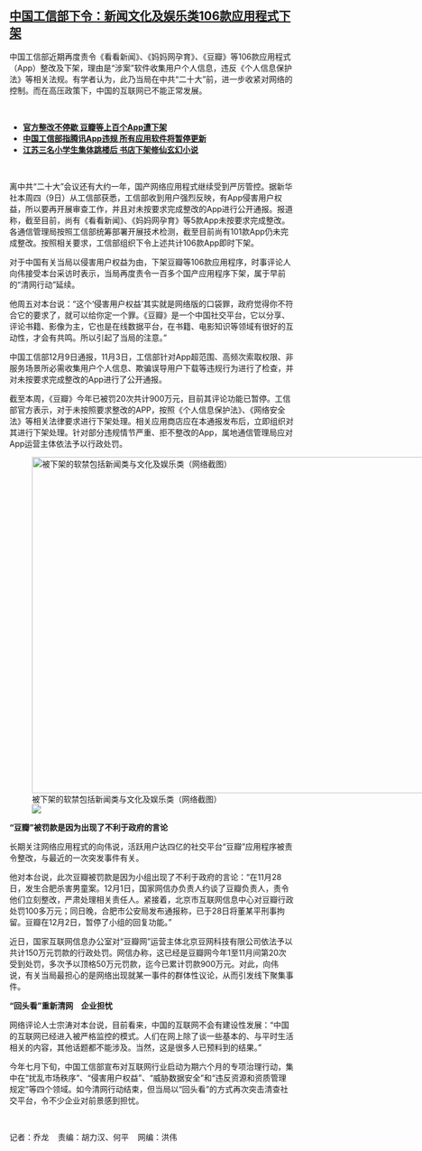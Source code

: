 <!--1639156491000-->
[中国工信部下令：新闻文化及娱乐类106款应用程式下架](https://www.rfa.org/mandarin/yataibaodao/meiti/ql2-12102021114816.html)
------

<p></p><p>中国工信部近期再度责令《看看新闻》、《妈妈网孕育》、《豆瓣》等<span>106</span><span>款应用程式（</span><span>App</span><span>）整改及下架，理由是</span><span>“</span><span>涉案</span><span>”</span><span>软件收集用户个人信息，违反《个人信息保护法》等相关法规。有学者认为，此乃当局在中共</span><span>“</span><span>二十大</span><span>”</span><span>前，进一步收紧对网络的控制。而在高压政策下，中国的互联网已不能正常发展。</span></p><p><br/></p><ul><li><a href="https://www.rfa.org/mandarin/Xinwen/4-12092021133650.html"><strong>官方整改不停歇 豆瓣等上百个App遭下架</strong></a></li><li><strong><a href="https://www.rfa.org/mandarin/yataibaodao/meiti/ql1-11252021105453.html">中国工信部指腾讯App违规 所有应用软件将暂停更新</a></strong></li><li><strong><a href="https://www.rfa.org/mandarin/Xinwen/7-11202021162021.html">江苏三名小学生集体跳楼后 书店下架修仙玄幻小说</a></strong></li></ul><p><br/></p><p>离中共<span>“</span><span>二十大</span><span>”</span><span>会议还有大约一年，国产网络应用程式继续受到严厉管控。据新华社本周四（</span><span>9</span><span>日）从工信部获悉，工信部收到用户强烈反映，有</span><span>App</span><span>侵害用户权益，所以要再开展审查工作，并且对未按要求完成整改的</span><span>App</span><span>进行公开通报。报道称，截至目前，尚有《看看新闻》、《妈妈网孕育》等</span><span>5</span><span>款</span><span>App</span><span>未按要求完成整改。各通信管理局按照工信部统筹部署开展技术检测，截至目前尚有</span><span>101</span><span>款</span><span>App</span><span>仍未完成整改。按照相关要求，工信部组织下令上述共计</span><span>106</span><span>款</span><span>App</span><span>即时下架。</span></p><p><span>对于中国有关当局以侵害用户权益为由，下架豆瓣等</span><span>106</span><span>款应用程序，时事评论人向伟接受本台采访时表示，当局再度责令一百多个国产应用程序下架，属于早前的</span><span>“</span><span>清网行动</span><span>”</span><span>延续。</span></p><p><span>他周五对本台说：</span><span>“</span><span>这个</span><span>‘</span><span>侵害用户权益</span><span>’</span><span>其实就是网络版的口袋罪，政府觉得你不符合它的要求了，就可以给你定一个罪。《豆瓣》是一个中国社交平台，它以分享、评论书籍、影像为主，它也是在线数据平台，在书籍、电影知识等领域有很好的互动性，才会有共鸣。所以引起了当局的注意。</span><span>”</span></p><p><span>中国工信部</span><span>12</span><span>月</span><span>9</span><span>日通报，</span><span>11</span><span>月</span><span>3</span><span>日，工信部针对</span><span>App</span><span>超范围、高频次索取权限、非服务场景所必需收集用户个人信息、欺骗误导用户下载等违规行为进行了检查，并对未按要求完成整改的</span><span>App</span><span>进行了公开通报。</span></p><p><span>截至本周，《豆瓣》今年已被罚</span><span>20</span><span>次共计</span><span>900</span><span>万元，目前其评论功能已暂停。工信部官方表示，对于未按照要求整改的</span><span>APP</span><span>，按照《个人信息保护法》、《网络安全法》等相关法律要求进行下架处理。相关应用商店应在本通报发布后，立即组织对其进行下架处理。针对部分违规情节严重、拒不整改的</span><span>App</span><span>，属地通信管理局应对</span><span>App</span><span>运营主体依法予以行政处罚。</span></p><p><span><figure class="image-richtext image-inline captioned" style="width:700px;"><img alt="被下架的软禁包括新闻类与文化及娱乐类（网络截图）" height="596" src="https://www.rfa.org/mandarin/yataibaodao/meiti/ql2-12102021114816.html/m1210-ql2p2.jpg/@@images/3a2f04dd-75eb-4242-9bf6-0ffc93149ed9.jpeg" title="m1210-ql2p2.jpg" width="700"/><figcaption class="image-caption">被下架的软禁包括新闻类与文化及娱乐类（网络截图）</figcaption><small></small><div id="zoomattribute"><a data-caption="被下架的软禁包括新闻类与文化及娱乐类（网络截图）" data-fancybox="" href="https://www.rfa.org/mandarin/yataibaodao/meiti/ql2-12102021114816.html/m1210-ql2p2.jpg" id="single_image" title="被下架的软禁包括新闻类与文化及娱乐类（网络截图）"><img src="/++plone++rfa-resources/img/icon-zoom.png"/></a></div></figure></span></p><p><strong><span>“</span></strong><strong><span>豆瓣</span></strong><strong><span>”</span></strong><strong><span>被罚款是因为出现了不利于政府的言论</span></strong></p><p><span>长期关注网络应用程式的向伟说，活跃用户达四亿的社交平台</span><span>“</span><span>豆瓣</span><span>”</span><span>应用程序被责令整改，与最近的一次突发事件有关。</span></p><p><span>他对本台说，此次豆瓣被罚款是因为小组出现了不利于政府的言论：</span><span>“</span><span>在</span><span>11</span><span>月</span><span>28</span><span>日，发生合肥杀害男童案。</span><span>12</span><span>月</span><span>1</span><span>日，国家网信办负责人约谈了豆瓣负责人，责令他们立刻整改，严肃处理相关责任人。紧接着，北京市互联网信息中心对豆瓣行政处罚</span><span>100</span><span>多万元；同日晚，合肥市公安局发布通报称，已于</span><span>28</span><span>日将董某平刑事拘留。豆瓣在</span><span>12</span><span>月</span><span>2</span><span>日，暂停了小组的回复功能。</span><span>” </span></p><p><span>近日，国家互联网信息办公室对</span><span>“</span><span>豆瓣网</span><span>”</span><span>运营主体北京豆网科技有限公司依法予以共计</span><span>150</span><span>万元罚款的行政处罚。网信办称，这已经是豆瓣网今年</span><span>1</span><span>至</span><span>11</span><span>月间第</span><span>20</span><span>次受到处罚，多次予以顶格</span><span>50</span><span>万元罚款，迄今已累计罚款</span><span>900</span><span>万元。对此，向伟说，有关当局最担心的是网络出现就某一事件的群体性议论，从而引发线下聚集事件。</span></p><p><strong><span>“</span></strong><strong><span>回头看</span></strong><strong><span>”</span></strong><strong><span>重新清网</span></strong> <strong><span>   </span></strong><strong><span>企业担忧</span></strong></p><p><span>网络评论人士宗涛对本台说，目前看来，中国的互联网不会有建设性发展：</span><span>“</span><span>中国的互联网已经进入被严格监控的模式。人们在网上除了谈一些基本的、与平时生活相关的内容，其他话题都不能涉及。当然，这是很多人已预料到的结果。</span><span>”</span></p><p><span>今年七</span><span></span><span>月下旬，中国工信部宣布对互联网行业启动为期六</span><span></span><span>个月的专项治理行动，集中在</span><span>“</span><span>扰乱市场秩序</span><span>”</span><span>、</span><span>“</span><span>侵害用户权益</span><span>”</span><span>、</span><span>“</span><span>威胁数据安全</span><span>”</span><span>和</span><span>“</span><span>违反资源和资质管理规定</span><span>”</span><span>等四</span><span></span><span>个领域。如今清网行动结束，但当局以</span><span>“</span><span>回头看</span><span>”</span><span>的方式再次突击清查社交平台，令不少企业对前景感到担忧。</span></p><p><br/></p><p><span>记者：乔龙    责编：胡力汉、何平    网编：洪伟<br/></span></p>

